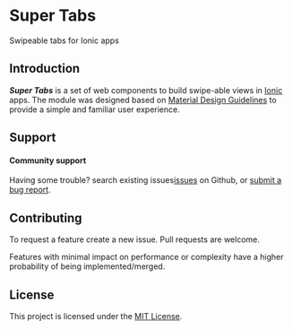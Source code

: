 # Super Tabs
Swipeable tabs for Ionic apps

## Introduction
***Super Tabs*** is a set of web components to build swipe-able views in <a href="https://ionicframework.com" target="_blank">Ionic</a> apps.
 The module was designed based on <a href="https://material.io/components/tabs/" target="_blank">Material Design Guidelines</a> 
 to provide a simple and familiar user experience.
 
 
## Support

#### Community support
Having some trouble? search existing issues[issues](https://github.com/zyra/ionic-super-tabs/issues) on Github, or [submit a bug report](https://github.com/zyra/ionic-super-tabs/issues/new?assignees=&labels=&template=bug_report.md&title=).

## Contributing
To request a feature create a new issue. Pull requests are welcome. 

Features with minimal impact on performance or complexity have a higher probability of being implemented/merged.

## License
This project is licensed under the [MIT License](https://github.com/zyra/ionic-super-tabs/blob/master/LICENSE.md).
